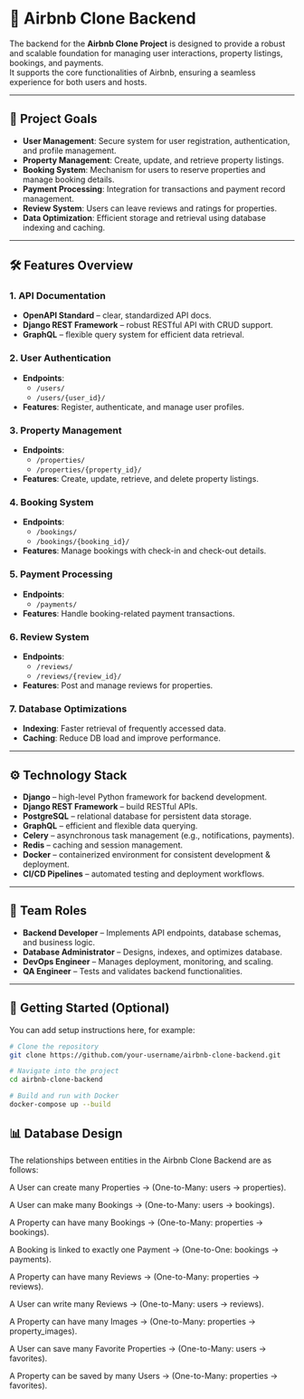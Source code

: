 # 🏡 Airbnb Clone Backend

The backend for the **Airbnb Clone Project** is designed to provide a robust and scalable foundation for managing user interactions, property listings, bookings, and payments.  
It supports the core functionalities of Airbnb, ensuring a seamless experience for both users and hosts.

---

## 🎯 Project Goals

- **User Management**: Secure system for user registration, authentication, and profile management.
- **Property Management**: Create, update, and retrieve property listings.
- **Booking System**: Mechanism for users to reserve properties and manage booking details.
- **Payment Processing**: Integration for transactions and payment record management.
- **Review System**: Users can leave reviews and ratings for properties.
- **Data Optimization**: Efficient storage and retrieval using database indexing and caching.

---

## 🛠 Features Overview

### 1. API Documentation

- **OpenAPI Standard** – clear, standardized API docs.
- **Django REST Framework** – robust RESTful API with CRUD support.
- **GraphQL** – flexible query system for efficient data retrieval.

### 2. User Authentication

- **Endpoints**:
  - `/users/`
  - `/users/{user_id}/`
- **Features**: Register, authenticate, and manage user profiles.

### 3. Property Management

- **Endpoints**:
  - `/properties/`
  - `/properties/{property_id}/`
- **Features**: Create, update, retrieve, and delete property listings.

### 4. Booking System

- **Endpoints**:
  - `/bookings/`
  - `/bookings/{booking_id}/`
- **Features**: Manage bookings with check-in and check-out details.

### 5. Payment Processing

- **Endpoints**:
  - `/payments/`
- **Features**: Handle booking-related payment transactions.

### 6. Review System

- **Endpoints**:
  - `/reviews/`
  - `/reviews/{review_id}/`
- **Features**: Post and manage reviews for properties.

### 7. Database Optimizations

- **Indexing**: Faster retrieval of frequently accessed data.
- **Caching**: Reduce DB load and improve performance.

---

## ⚙️ Technology Stack

- **Django** – high-level Python framework for backend development.
- **Django REST Framework** – build RESTful APIs.
- **PostgreSQL** – relational database for persistent data storage.
- **GraphQL** – efficient and flexible data querying.
- **Celery** – asynchronous task management (e.g., notifications, payments).
- **Redis** – caching and session management.
- **Docker** – containerized environment for consistent development & deployment.
- **CI/CD Pipelines** – automated testing and deployment workflows.

---

## 👥 Team Roles

- **Backend Developer** – Implements API endpoints, database schemas, and business logic.
- **Database Administrator** – Designs, indexes, and optimizes database.
- **DevOps Engineer** – Manages deployment, monitoring, and scaling.
- **QA Engineer** – Tests and validates backend functionalities.

---

## 🚀 Getting Started (Optional)

You can add setup instructions here, for example:

```bash
# Clone the repository
git clone https://github.com/your-username/airbnb-clone-backend.git

# Navigate into the project
cd airbnb-clone-backend

# Build and run with Docker
docker-compose up --build
```

## 📊 Database Design

The relationships between entities in the Airbnb Clone Backend are as follows:

A User can create many Properties → (One-to-Many: users → properties).

A User can make many Bookings → (One-to-Many: users → bookings).

A Property can have many Bookings → (One-to-Many: properties → bookings).

A Booking is linked to exactly one Payment → (One-to-One: bookings → payments).

A Property can have many Reviews → (One-to-Many: properties → reviews).

A User can write many Reviews → (One-to-Many: users → reviews).

A Property can have many Images → (One-to-Many: properties → property_images).

A User can save many Favorite Properties → (One-to-Many: users → favorites).

A Property can be saved by many Users → (One-to-Many: properties → favorites).
